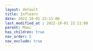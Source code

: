 ```yaml
---
layout: default
title: Inflearn
date: 2022-10-01 22:11:00
last_modified_at : 2022-10-01 22:11:00
parent: Mooc
has_children: true
nav_order: 5
nav_exclude: true
---
```

